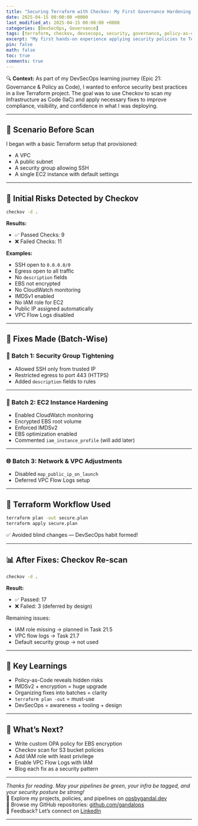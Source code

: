 ```yaml
---
title: "Securing Terraform with Checkov: My First Governance Hardening Pass"
date: 2025-04-15 00:00:00 +0000
last_modified_at: 2025-04-15 00:00:00 +0000
categories: [DevSecOps, Governance]
tags: [terraform, checkov, devsecops, security, governance, policy-as-code]
excerpt: "My first hands-on experience applying security policies to Terraform using Checkov. From 11 failed checks to just 3, here’s what I learned."
pin: false
math: false
toc: true
comments: true
---
```


🔍 **Context:** As part of my DevSecOps learning journey (Epic 21: Governance & Policy as Code), I wanted to enforce security best practices in a live Terraform project. The goal was to use Checkov to scan my Infrastructure as Code (IaC) and apply necessary fixes to improve compliance, visibility, and confidence in what I was deploying.

---

## 🧱 Scenario Before Scan

I began with a basic Terraform setup that provisioned:

- A VPC  
- A public subnet  
- A security group allowing SSH  
- A single EC2 instance with default settings  

---

## 🚨 Initial Risks Detected by Checkov

```bash
checkov -d .
```

**Results:**

- ✅ Passed Checks: 9  
- ❌ Failed Checks: 11  

**Examples:**

- SSH open to `0.0.0.0/0`  
- Egress open to all traffic  
- No `description` fields  
- EBS not encrypted  
- No CloudWatch monitoring  
- IMDSv1 enabled  
- No IAM role for EC2  
- Public IP assigned automatically  
- VPC Flow Logs disabled  

---

## 🔧 Fixes Made (Batch-Wise)

### 🔐 Batch 1: Security Group Tightening

- Allowed SSH only from trusted IP  
- Restricted egress to port 443 (HTTPS)  
- Added `description` fields to rules  

---

### 💾 Batch 2: EC2 Instance Hardening

- Enabled CloudWatch monitoring  
- Encrypted EBS root volume  
- Enforced IMDSv2  
- EBS optimization enabled  
- Commented `iam_instance_profile` (will add later)  

---

### 🌐 Batch 3: Network & VPC Adjustments

- Disabled `map_public_ip_on_launch`  
- Deferred VPC Flow Logs setup  

---

## 🧪 Terraform Workflow Used

```bash
terraform plan -out secure.plan
terraform apply secure.plan
```

✅ Avoided blind changes — DevSecOps habit formed!

---

## 📊 After Fixes: Checkov Re-scan

```bash
checkov -d .
```

**Result:**

- ✅ Passed: 17  
- ❌ Failed: 3 (deferred by design)  

Remaining issues:

- IAM role missing → planned in Task 21.5  
- VPC flow logs → Task 21.7  
- Default security group → not used  

---

## 🧠 Key Learnings

- Policy-as-Code reveals hidden risks  
- IMDSv2 + encryption = huge upgrade  
- Organizing fixes into batches = clarity  
- `terraform plan -out` = must-use  
- DevSecOps = awareness + tooling + design  

---

## 📝 What’s Next?

- Write custom OPA policy for EBS encryption  
- Checkov scan for S3 bucket policies  
- Add IAM role with least privilege  
- Enable VPC Flow Logs with IAM  
- Blog each fix as a security pattern  

---

*Thanks for reading. May your pipelines be green, your infra be tagged, and your security posture be strong!*  
🔗 Explore my projects, policies, and pipelines on [opsbygandal.dev](https://www.opsbygandal.dev)  
📁 Browse my GitHub repositories: [github.com/gandalops](https://github.com/gandalops?tab=repositories)  
🔄 Feedback? Let’s connect on [LinkedIn](https://www.linkedin.com/)

---

